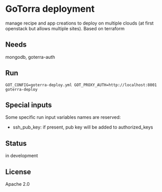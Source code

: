 # GoTorra deployment

manage recipe and app creations to deploy on multiple clouds (at first openstack but allows multiple sites).
Based on terraform

## Needs

mongodb, goterra-auth


## Run

    GOT_CONFIG=goterra-deploy.yml GOT_PROXY_AUTH=http://localhost:8001 goterra-deploy 

## Special inputs

Some specific run input variables names are reserved:

* ssh_pub_key: if present, pub key will be added to authorized_keys

## Status

in development

## License

Apache 2.0
